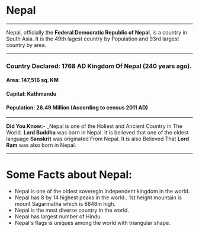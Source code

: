 # Nepal

***
Nepal, officially the **Federal Democratic Republic of Nepal**, is a country in South Asia. It is the 49th lagest country by Population and 93rd largest country by area.
***
### Country Declared: 1768 AD Kingdom Of Nepal (240 years ago).
#### Area: 147,516 sq. KM
#### Capital: Kathmandu
#### Population: 26.49 Million (According to census 2011 AD)
***
**Did You Know:**- _Nepal is one of the Holiest and Ancient Country in The World. **Lord Buddha** was born in Nepal. It is believed that one of the oldest language **Sanskrit** was originated From Nepal. It is also Believed That **Lord Ram** was also born in Nepal.
***
# Some Facts about Nepal:
* Nepal is one of the oldest soveregin Independent kingdom in the world.
* Nepal has 8 by 14 highest peaks in the world.. 1st height mountain is mount Sagarmatha which is 8848m high.
* Nepal is the most diverse country in the world.
* Nepal has largest number of Hindu.
* Nepal's flags is uniques among the world with triangular shape.